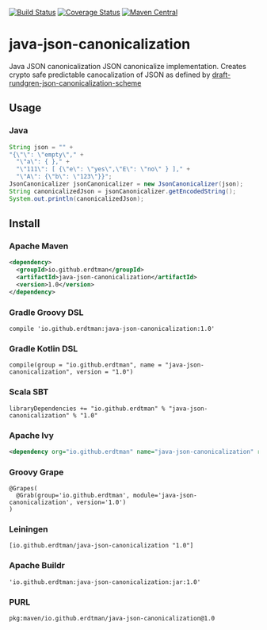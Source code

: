 [![Build Status](https://travis-ci.org/erdtman/java-json-canonicalization.svg?branch=master)](https://travis-ci.org/erdtman/java-json-canonicalization)
[![Coverage Status](https://coveralls.io/repos/github/erdtman/java-json-canonicalization/badge.svg)](https://coveralls.io/github/erdtman/java-json-canonicalization)
[![Maven Central](https://img.shields.io/maven-central/v/io.github.erdtman/java-json-canonicalization.svg?label=Maven%20Central)](http://search.maven.org/#search%7Cga%7C1%7Cg%3A%22io.github.erdtman%22%20a%3A%22java-json-canonicalization%22)
# java-json-canonicalization
Java JSON canonicalization 
JSON canonicalize implementation. Creates crypto safe predictable canocalization of
JSON as defined by [draft-rundgren-json-canonicalization-scheme](https://cyberphone.github.io/doc/security/draft-rundgren-json-canonicalization-scheme.html)
## Usage
### Java
```java
String json = "" +
"{\"\": \"empty\"," +
  "\"a\": { }," +
  "\"111\": [ {\"e\": \"yes\",\"E\": \"no\" } ]," +
  "\"A\": {\"b\": \"123\"}}";
JsonCanonicalizer jsonCanonicalizer = new JsonCanonicalizer(json);
String canonicalizedJson = jsonCanonicalizer.getEncodedString();
System.out.println(canonicalizedJson);
```
## Install
### Apache Maven
```xml
<dependency>
  <groupId>io.github.erdtman</groupId>
  <artifactId>java-json-canonicalization</artifactId>
  <version>1.0</version>
</dependency>
```
### Gradle Groovy DSL
```
compile 'io.github.erdtman:java-json-canonicalization:1.0'
```
### Gradle Kotlin DSL
```
compile(group = "io.github.erdtman", name = "java-json-canonicalization", version = "1.0")
```
### Scala SBT
```
libraryDependencies += "io.github.erdtman" % "java-json-canonicalization" % "1.0"
```
### Apache Ivy
```xml
<dependency org="io.github.erdtman" name="java-json-canonicalization" rev="1.0" />
```
### Groovy Grape
```
@Grapes(
  @Grab(group='io.github.erdtman', module='java-json-canonicalization', version='1.0')
)
```
### Leiningen
```
[io.github.erdtman/java-json-canonicalization "1.0"]
```
### Apache Buildr
```
'io.github.erdtman:java-json-canonicalization:jar:1.0'
```
### PURL
```
pkg:maven/io.github.erdtman/java-json-canonicalization@1.0
```
